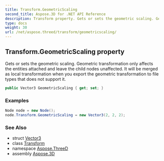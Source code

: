 ```yaml
---
title: Transform.GeometricScaling
second_title: Aspose.3D for .NET API Reference
description: Transform property. Gets or sets the geometric scaling. Geometric transformation only affects the entities attached and leave the child nodes unaffected. It will be merged as local transformation when you export the geometric transformation to file types that does not support it
type: docs
weight: 30
url: /net/aspose.threed/transform/geometricscaling/
---
```

## Transform.GeometricScaling property

Gets or sets the geometric scaling. Geometric transformation only affects the entities attached and leave the child nodes unaffected. It will be merged as local transformation when you export the geometric transformation to file types that does not support it.

```csharp
public Vector3 GeometricScaling { get; set; }
```

### Examples

```csharp
Node node = new Node();
node.Transform.GeometricScaling = new Vector3(2, 2, 2);
```

### See Also

* struct [Vector3](../../../aspose.threed.utilities/vector3/)
* class [Transform](../)
* namespace [Aspose.ThreeD](../../../aspose.threed/)
* assembly [Aspose.3D](../../../)


